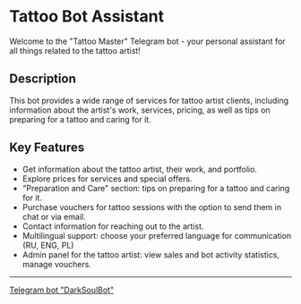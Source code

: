 # Tattoo Bot Assistant

Welcome to the "Tattoo Master" Telegram bot - your personal assistant for all things related to the tattoo artist!

## Description

This bot provides a wide range of services for tattoo artist clients, including information about the artist's work, services, pricing, as well as tips on preparing for a tattoo and caring for it.

## Key Features

- Get information about the tattoo artist, their work, and portfolio.
- Explore prices for services and special offers.
- "Preparation and Care" section: tips on preparing for a tattoo and caring for it.
- Purchase vouchers for tattoo sessions with the option to send them in chat or via email.
- Contact information for reaching out to the artist.
- Multilingual support: choose your preferred language for communication (RU, ENG, PL)
- Admin panel for the tattoo artist: view sales and bot activity statistics, manage vouchers.

---
[Telegram bot "DarkSoulBot"](https://web.telegram.org/a/#5931374797)
